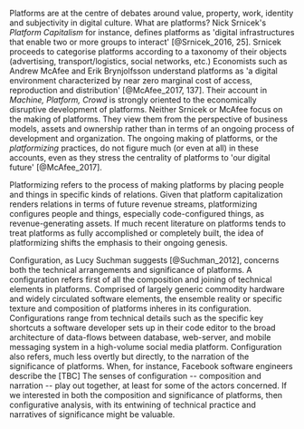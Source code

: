 Platforms are at the centre of debates around value, property, work, identity and subjectivity in digital culture. What are platforms?  Nick Srnicek's _Platform Capitalism_ for instance, defines platforms as 'digital infrastructures that enable two or more groups to interact' [@Srnicek_2016, 25]. Srnicek proceeds to categorise platforms according to a taxonomy of their objects (advertising, transport/logistics, social networks, etc.)  Economists such as Andrew McAfee and Erik Brynjolfsson understand platforms as 'a digital environment characterized by near zero marginal cost of access, reproduction and distribution' [@McAfee_2017, 137]. Their account in _Machine, Platform, Crowd_ is strongly oriented to the economically disruptive development of platforms.    Neither Srnicek or McAfee focus on the making of platforms. They view them from the perspective of business models, assets and ownership rather than in terms of an ongoing process of development and organization. The ongoing making of platforms, or the _platformizing_ practices, do not figure much (or even at all) in these  accounts, even as they stress the centrality of platforms to 'our digital future' [@McAfee_2017]. 

Platformizing refers to the process of making platforms by placing people and things in specific kinds of relations. Given that platform capitalization renders relations in terms of future revenue streams, platformizing configures people and things, especially code-configured things, as revenue-generating assets. If much recent literature on platforms tends to treat platforms as fully accomplished or completely built, the idea of platformizing shifts the emphasis to their ongoing genesis. 

Configuration, as Lucy Suchman suggests [@Suchman_2012], concerns both the technical arrangements and significance of platforms.  A configuration refers first of all the composition and joining of technical elements in platforms. Comprised of largely generic commodity hardware and widely circulated software elements, the ensemble reality or specific texture and composition of platforms inheres in its configuration. Configurations range from technical details such as the specific key shortcuts a software developer sets up in their code editor to the broad architecture of  data-flows between  database,  web-server, and mobile messaging system in a high-volume social media platform. Configuration also refers, much less overtly but directly, to the narration of the significance of platforms.   When, for instance, Facebook software engineers describe the [TBC]        The senses of configuration -- composition and narration -- play out together, at least for some of the actors concerned. If we interested in both the composition and significance of platforms, then configurative analysis, with its entwining of technical practice and narratives of significance might be valuable.   

